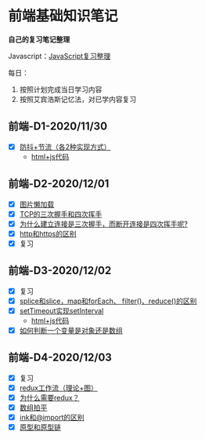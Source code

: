 # 前端基础知识笔记

**自己的复习笔记整理**

Javascript：[JavaScript复习整理](https://www.wolai.com/mary/sxD9sU5x4MBmP5EpaGFAph#kbymPXgCamKVgCksfJiQpN)

每日：
1. 按照计划完成当日学习内容
2. 按照艾宾浩斯记忆法，对已学内容复习

## 前端-D1-2020/11/30
   - [x] [防抖+节流（各2种实现方式）](https://www.wolai.com/mary/31tAtZhJXZU86nR5wueUWt#oE31y4MiDySb6Ebdeu9htH)
     - [html+js代码](2020-11-30/防抖节流.html)

## 前端-D2-2020/12/01
   - [x] [图片懒加载](https://www.wolai.com/mary/ejfAPog1qaAu7NDKpt45mx)
   - [x] [TCP的三次握手和四次挥手](https://www.wolai.com/mary/inf1zCaoMJdRCYoZQXhALC)
   - [x] [为什么建立连接是三次握手，而断开连接是四次挥手呢?](https://www.wolai.com/mary/vn4gmFeiivV3wob6vX8GVa)
   - [x] [http和https的区别](https://www.wolai.com/mary/kbymPXgCamKVgCksfJiQpN)
   - [x] 复习

## 前端-D3-2020/12/02
   - [x] 复习
   - [x] [splice和slice，map和forEach、 filter()、reduce()的区别](https://www.wolai.com/mary/4d3HuSKg2c4K3CHnDDWkYt)
   - [x] [setTimeout实现setInterval](https://www.wolai.com/mary/wvPwz4FhRqgaze9SRypxPY)
     - [html+js代码](2020-12-02/用setTImeout实现setInterval.html)
   - [x] [如何判断一个变量是对象还是数组](https://www.wolai.com/mary/rPktXJ2xocawfXnX1vqTeD)

## 前端-D4-2020/12/03
   - [x] 复习
   - [x] [redux工作流（理论+图）](https://www.wolai.com/mary/tFsQmZwzvzxHuvr1FcPpPY)
   - [x] [为什么需要redux？](https://www.wolai.com/mary/m7FQAtFtFpvpWnsgEpkqGy)
   - [x] [数组拍平](https://www.wolai.com/mary/xeDL9FvoMQHQoaj7eYGvga)
   - [x] [ink和@import的区别](https://www.wolai.com/mary/4BzVhqrtJSzWiMYRTZik1Y)
   - [x] [原型和原型链](https://www.wolai.com/mary/kNxiaTie7PHSBFG3MntuJz)